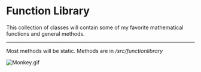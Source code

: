 # Function Library

This collection of classes will contain some of my favorite mathematical functions and general methods.

---

Most methods will be static. Methods are in _/src/functionlibrary_

![Monkey.gif](http://haktan.bilen.ug.bilkent.edu.tr/Completely_RanD0m/12.gif)

